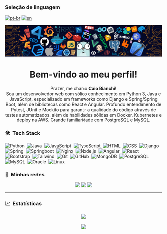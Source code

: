 <h3>Seleção de linguagem</h3>

[![pt-br](https://img.shields.io/badge/lang-pt--BR-blue.svg)](https://github.com/Caio-HBS/Caio-HBS/blob/main/README.pt-br.md)
[![en](https://img.shields.io/badge/lang-en-red.svg)](https://github.com/Caio-HBS/Caio-HBS/blob/main/README.md)

<p align="center"><img src="https://raw.githubusercontent.com/KevinPatel04/KevinPatel04/master/header.png"></p>

<h1 align="center">Bem-vindo ao meu perfil!</h1>



<p align="center" width="150px"> Prazer, me chamo <strong>Caio Bianchi!</strong><br>Sou um desenvolvedor web com sólido conhecimento em Python 3, Java e JavaScript, especializado em frameworks como Django e Spring/Spring Boot, além de bibliotecas como React e Angular. Profundo entendimento de Pytest, JUnit e Mockito para garantir a qualidade do código através de testes automatizados, além de habilidades sólidas em Docker, Kubernetes e deploy na AWS. Grande familiaridade com PostgreSQL e MySQL.</p>

### 🛠 &nbsp;Tech Stack

![Python](https://img.shields.io/badge/-Python-05122A?style=flat&logo=python)&nbsp;
![Java](https://img.shields.io/badge/-Java-05122A?style=flat&logo=openjdk&logoColor=FFA518)&nbsp;
![JavaScript](https://img.shields.io/badge/-JavaScript-05122A?style=flat&logo=javascript)&nbsp;
![TypeScript](https://img.shields.io/badge/-TypeScript-05122A?style=flat&logo=typescript)&nbsp;
![HTML](https://img.shields.io/badge/-HTML-05122A?style=flat&logo=HTML5)&nbsp;
![CSS](https://img.shields.io/badge/-CSS-05122A?style=flat&logo=CSS3&logoColor=1572B6)&nbsp;
![Django](https://img.shields.io/badge/-Django-05122A?style=flat&logo=django&logoColor=092E20)&nbsp;
![Spring](https://img.shields.io/badge/-Spring-05122A?style=flat&logo=spring&logoColor=092E20)&nbsp;
![Springboot](https://img.shields.io/badge/-Springboot-05122A?style=flat&logo=springboot&logoColor=092E20)&nbsp;
![Nginx](https://img.shields.io/badge/-Nginx-05122A?style=flat&logo=nginx&logoColor=231F20)&nbsp;
![Node.js](https://img.shields.io/badge/-Node.js-05122A?style=flat&logo=node.js&logoColor=339933)&nbsp;
![Angular](https://img.shields.io/badge/-Angular-05122A?style=flat&logo=angular&logoColor=339933)&nbsp;
![React](https://img.shields.io/badge/-React-05122A?style=flat&logo=react&logoColor=339933)&nbsp;
![Bootstrap](https://img.shields.io/badge/-Bootstrap-05122A?style=flat&logo=bootstrap&logoColor=563D7C)&nbsp;
![Tailwind](https://img.shields.io/badge/-Tailwind-05122A?style=flat&logo=tailwindcss&logoColor=563D7C)&nbsp;
![Git](https://img.shields.io/badge/-Git-05122A?style=flat&logo=git)&nbsp;
![GitHub](https://img.shields.io/badge/-GitHub-05122A?style=flat&logo=github)&nbsp;
![MongoDB](https://img.shields.io/badge/-MongoDB-05122A?style=flat&logo=mongodb&logoColor=336791)&nbsp;
![PostgreSQL](https://img.shields.io/badge/-PostgreSQL-05122A?style=flat&logo=postgresql&logoColor=336791)&nbsp;
![MySQL](https://img.shields.io/badge/-MySQL-05122A?style=flat&logo=mysql&logoColor=4479A1)&nbsp;
![Oracle](https://img.shields.io/badge/-Oracle-05122A?style=flat&logo=oracle&logoColor=4479A1)&nbsp;
![Linux](https://img.shields.io/badge/-Linux-05122A?style=flat&logo=linux&logoColor=007ACC)&nbsp;

### :link: &nbsp;Minhas redes

<p align="center">
<a href="https://www.linkedin.com/in/caio-bianchi-santos/"><img src="https://img.shields.io/badge/-Caio%20Bianchi-0077B5?style=for-the-badge&logo=Linkedin&logoColor=white"/></a>
<a href="mailto:caiohbs@alumni.usp.br"><img src="https://img.shields.io/badge/-caiohbs@alumni.usp.br-D14836?style=for-the-badge&logo=Gmail&logoColor=white"/></a>
<a href="https://stackoverflow.com/users/26849567/caio-bianchi"><img src="https://img.shields.io/badge/-caio%20bianchi-FFA116?style=for-the-badge&logo=stackoverflow&logoColor=white"/></a>
</p>

<hr />

### :chart_with_upwards_trend: &nbsp;Estatísticas

<p align="center"><img src="https://github-readme-stats.vercel.app/api/top-langs/?username=Caio-HBS&layout=compact&hide=TSQL&theme=chartreuse-dark"></p>

<p align="center" ><img src="https://github-readme-streak-stats.herokuapp.com?user=Caio-HBS&theme=chartreuse-dark"></p>
